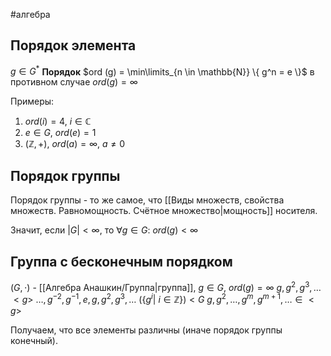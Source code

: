 #алгебра 
## Порядок элемента
$g \in G^*$
**Порядок** $ord (g) = \min\limits_{n \in \mathbb{N}} \{ g^n = e \}$
в противном случае $ord(g) = \infty$

Примеры:
1) $ord(i) = 4, \ i \in \mathbb{C}$
2) $e \in G, \ ord(e) = 1$
3) $(\mathbb{Z}, +), \ ord(a) = \infty, \ a \neq 0$

## Порядок группы
Порядок группы - то же самое, что [[Виды множеств, свойства множеств. Равномощность. Счётное множество|мощность]] носителя.

Значит, если $|G| < \infty$, то $\forall g \in G: \ ord(g) < \infty$

## Группа с бесконечным порядком
$(G, \cdot)$ - [[Алгебра Анашкин/Группа|группа]], $g \in G, \ ord(g) = \infty$
$g, g^2, g^3, \dots$
$<g> \ \dots, g^{-2}, g^{-1}, e, g, g^2, g^3, \dots \ (\{ g^i| \ i \in \mathbb{Z} \}) < G$
$g, g^2, \dots, g^m, g^{m + 1}, \dots \in <g>$

Получаем, что все элементы различны (иначе порядок группы конечный).